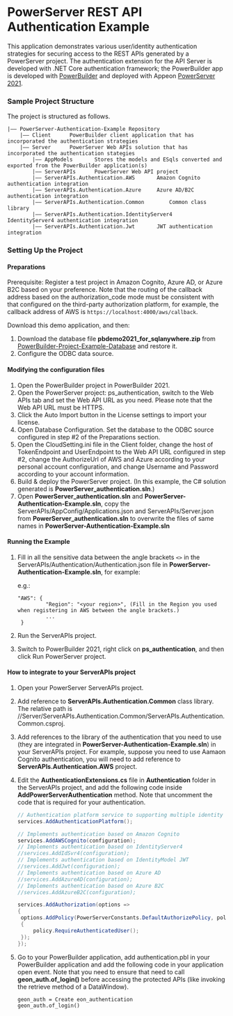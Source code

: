 # PowerServer REST API Authentication Example

This application demonstrates various user/identity authentication strategies for securing access to the REST APIs generated by a PowerServer project. The authentication extension for the API Server is developed with .NET Core authentication framework; the PowerBuilder app is developed with [PowerBuilder](https://www.appeon.com/products/powerbuilder) and deployed with Appeon [PowerServer 2021](https://www.appeon.com/products/powerserver).

### Sample Project Structure

The project is structured as follows.

```
|—— PowerServer-Authentication-Example Repository 
	|—— Client 		PowerBuilder client application that has incorporated the authentication strategies
	|—— Server		PowerServer Web APIs solution that has incorporated the authentication stategies 
		|—— AppModels		Stores the models and ESqls converted and exported from the PowerBuilder application(s)
		|—— ServerAPIs		PowerServer Web API project
		|—— ServerAPIs.Authentication.AWS		Amazon Cognito authentication integration
		|—— ServerAPIs.Authentication.Azure		Azure AD/B2C authentication integration
		|—— ServerAPIs.Authentication.Common		Common class library
		|—— ServerAPIs.Authentication.IdentityServer4		IdentityServer4 authentication integration
		|—— ServerAPIs.Authentication.Jwt		JWT authentication integration
```

### Setting Up the Project

#### Preparations

Prerequisite: Register a test project in Amazon Cognito, Azure AD, or Azure B2C based on your preference. Note that the routing of the callback address based on the authorization_code mode must be consistent with that configured on the third-party authorization platform, for example, the callback address of AWS is `https://localhost:4000/aws/callback`.

Download this demo application, and then:

1. Download the database file <b>pbdemo2021_for_sqlanywhere.zip</b> from [PowerBuilder-Project-Example-Database](https://github.com/Appeon/PowerBuilder-Project-Example-Database) and restore it. 
2. Configure the ODBC data source.

#### Modifying the configuration files

1. Open the PowerBuilder project in PowerBuilder 2021.
2. Open the PowerServer project: ps_authentication, switch to the Web APIs tab and set the Web API URL as you need. Please note that the Web API URL must be HTTPS.
3. Click the Auto Import button in the License settings to import your license.
4. Open Database Configuration. Set the database to the ODBC source configured in step #2 of the Preparations section.
5. Open the CloudSetting.ini file in the Client folder, change the host of TokenEndpoint and UserEndpoint to the Web API URL configured in step #2, change the AuthorizeUrl of AWS and Azure according to your personal account configuration, and change Username and Password according to your account information.
6. Build & deploy the PowerServer project. (In this example, the C# solution generated is **PowerServer_authentication.sln**.)
7. Open **PowerServer_authentication.sln** and **PowerServer-Authentication-Example.sln**, copy the ServerAPIs/AppConfig/Applications.json and ServerAPIs/Server.json from **PowerServer_authentication.sln** to overwrite the files of same names in **PowerServer-Authentication-Example.sln** 

#### Running the Example

1. Fill in all the sensitive data between the angle brackets `<>` in the ServerAPIs/Authentication/Authentication.json file in **PowerServer-Authentication-Example.sln**, for example:

   e.g.:

   ```
   "AWS": {
   	       	"Region": "<your region>", (Fill in the Region you used when registering in AWS between the angle brackets.)
   			...
   	}
   ```

2. Run the ServerAPIs project. 

3. Switch to PowerBuilder 2021, right click on **ps_authentication**, and then click Run PowerServer project.

#### How to integrate to your ServerAPIs project

1. Open your PowerServer ServerAPIs project.

2. Add reference to  **ServerAPIs.Authentication.Common** class library. The relative path is //Server/ServerAPIs.Authentication.Common/ServerAPIs.Authentication.Common.csproj.

3. Add references to the library of the authentication that you need to use (they are integrated in **PowerServer-Authentication-Example.sln**) in your ServerAPIs project. For example, suppose you need to use Aamaon Cognito authentication, you will need to add reference to **ServerAPIs.Authentication.AWS** project.

4. Edit the **AuthenticationExtensions.cs** file in **Authentication** folder in the ServerAPIs project, and add the following code inside **AddPowerServerAuthentication** method. Note that uncomment the code that is required for your authentication.

   ```c#
   // Authentication platform service to supporting multiple identity authentication
   services.AddAuthenticationPlatform();
   
   // Implements authentication based on Amazon Cognito
   services.AddAWSCognito(configuration);
   // Implements authentication based on IdentityServer4
   //services.AddIdSvr4(configuration);
   // Implements authentication based on IdentityModel JWT
   //services.AddJwt(configuration);
   // Implements authentication based on Azure AD
   //services.AddAzureAD(configuration);
   // Implements authentication based on Azure B2C
   //services.AddAzureB2C(configuration);
   
   services.AddAuthorization(options =>
   {
   	options.AddPolicy(PowerServerConstants.DefaultAuthorizePolicy, policy =>
   	{
   		policy.RequireAuthenticatedUser();
   	});
   });
   ```

5. Go to your PowerBuilder application, add authentication.pbl in your PowerBuilder application and add the following code in your application open event. Note that you need to ensure that need to call **geon_auth.of_login()** before accessing the protected APIs (like invoking the retrieve method of a DataWindow). 

   ```
   geon_auth = Create eon_authentication
   geon_auth.of_login()
   ```
